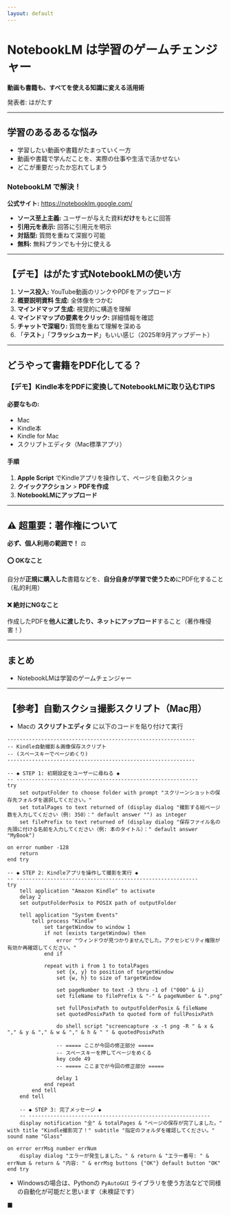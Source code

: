 ```yaml
---
layout: default
---
```


# NotebookLM は学習のゲームチェンジャー

**動画も書籍も、すべてを使える知識に変える活用術**

発表者: はがたす

---
## 学習のあるあるな悩み

- 学習したい動画や書籍がたまっていく一方
- 動画や書籍で学んだことを、実際の仕事や生活で活かせない
- どこが重要だったか忘れてしまう

### NotebookLM で解決！

**公式サイト:** https://notebooklm.google.com/

- **ソース至上主義:** ユーザーが与えた資料**だけ**をもとに回答
- **引用元を表示:** 回答に引用元を明示
- **対話型:** 質問を重ねて深掘り可能
- **無料:** 無料プランでも十分に使える

---
## 【デモ】はがたす式NotebookLMの使い方

1. **ソース投入:** YouTube動画のリンクやPDFをアップロード
2. **概要説明資料 生成:** 全体像をつかむ
3. **マインドマップ 生成:** 視覚的に構造を理解
4. **マインドマップの要素をクリック:** 詳細情報を確認
5. **チャットで深堀り:** 質問を重ねて理解を深める
6. 「**テスト**」「**フラッシュカード**」もいい感じ（2025年9月アップデート）

---
## どうやって書籍をPDF化してる？
### 【デモ】Kindle本をPDFに変換してNotebookLMに取り込むTIPS

#### 必要なもの:
- Mac
- Kindle本
- Kindle for Mac
- スクリプトエディタ（Mac標準アプリ）

#### 手順
1. **Apple Script** でKindleアプリを操作して、ページを自動スクショ
2. **クイックアクション** > **PDFを作成**
3. **NotebookLMにアップロード**

---
## ⚠️ 超重要：著作権について
**必ず、個人利用の範囲で！** ⚖️

#### **⭕️ OKなこと**
自分が**正規に購入した**書籍などを、**自分自身が学習で使うため**にPDF化すること（私的利用）

#### **❌️ 絶対にNGなこと**
作成したPDFを**他人に渡したり、ネットにアップロード**すること（著作権侵害！）

---
## まとめ
- NotebookLMは学習のゲームチェンジャー

---
## 【参考】自動スクショ撮影スクリプト（Mac用）

- Macの **スクリプトエディタ** に以下のコードを貼り付けて実行

```applescript
-------------------------------------------------------------
-- Kindle自動撮影＆画像保存スクリプト
-- (スペースキーでページめくり)
-------------------------------------------------------------

-- ◆ STEP 1: 初期設定をユーザーに尋ねる ◆
-- -----------------------------------------------------------
try
	set outputFolder to choose folder with prompt "スクリーンショットの保存先フォルダを選択してください。"
	set totalPages to text returned of (display dialog "撮影する総ページ数を入力してください（例: 350）：" default answer "") as integer
	set filePrefix to text returned of (display dialog "保存ファイル名の先頭に付ける名前を入力してください（例: 本のタイトル）：" default answer "MyBook")

on error number -128
	return
end try

-- ◆ STEP 2: Kindleアプリを操作して撮影を実行 ◆
-- -----------------------------------------------------------
try
	tell application "Amazon Kindle" to activate
	delay 2
	set outputFolderPosix to POSIX path of outputFolder

	tell application "System Events"
		tell process "Kindle"
			set targetWindow to window 1
			if not (exists targetWindow) then
				error "ウィンドウが見つかりませんでした。アクセシビリティ権限が有効か再確認してください。"
			end if

			repeat with i from 1 to totalPages
				set {x, y} to position of targetWindow
				set {w, h} to size of targetWindow

				set pageNumber to text -3 thru -1 of ("000" & i)
				set fileName to filePrefix & "-" & pageNumber & ".png"

				set fullPosixPath to outputFolderPosix & fileName
				set quotedPosixPath to quoted form of fullPosixPath

				do shell script "screencapture -x -t png -R " & x & "," & y & "," & w & "," & h & " " & quotedPosixPath

				-- ===== ここが今回の修正部分 =====
				-- スペースキーを押してページをめくる
				key code 49
				-- ===== ここまでが今回の修正部分 =====

				delay 1
			end repeat
		end tell
	end tell

	-- ◆ STEP 3: 完了メッセージ ◆
	-- -----------------------------------------------------------
	display notification "全" & totalPages & "ページの保存が完了しました。" with title "Kindle撮影完了！" subtitle "指定のフォルダを確認してください。" sound name "Glass"

on error errMsg number errNum
	display dialog "エラーが発生しました。" & return & "エラー番号: " & errNum & return & "内容: " & errMsg buttons {"OK"} default button "OK"
end try
```

- Windowsの場合は、Pythonの `PyAutoGUI` ライブラリを使う方法などで同様の自動化が可能だと思います（未検証です）

■
